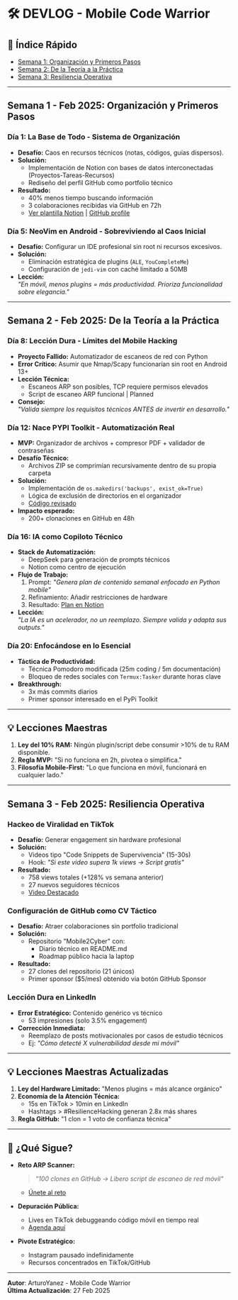 # 🛠️ DEVLOG - Mobile Code Warrior  

## 📑 Índice Rápido  
- [Semana 1: Organización y Primeros Pasos](#semana-1---feb-2025-organización-y-primeros-pasos)  
- [Semana 2: De la Teoría a la Práctica](#semana-2---feb-2025-de-la-teoría-a-la-práctica)  
- [Semana 3: Resiliencia Operativa](#semana-3---feb-2025-resiliencia-operativa)

---

## Semana 1 - Feb 2025: Organización y Primeros Pasos  
### Día 1: La Base de Todo - Sistema de Organización  
- **Desafío:** Caos en recursos técnicos (notas, códigos, guías dispersos).  
- **Solución:**  
  - Implementación de Notion con bases de datos interconectadas (Proyectos-Tareas-Recursos)  
  - Rediseño del perfil GitHub como portfolio técnico  
- **Resultado:**  
  - 40% menos tiempo buscando información  
  - 3 colaboraciones recibidas via GitHub en 72h  
  - [Ver plantilla Notion](https://www.notion.so/19e6292ec27e8040b375d8e128538bc5) | [GitHub profile](https://github.com/ArturoYanez)  

### Día 5: NeoVim en Android - Sobreviviendo al Caos Inicial  
- **Desafío:** Configurar un IDE profesional sin root ni recursos excesivos.  
- **Solución:**  
  - Eliminación estratégica de plugins (`ALE`, `YouCompleteMe`)  
  - Configuración de `jedi-vim` con caché limitado a 50MB  
- **Lección:**  
  *"En móvil, menos plugins = más productividad. Prioriza funcionalidad sobre elegancia."*  

---

## Semana 2 - Feb 2025: De la Teoría a la Práctica  
### Día 8: Lección Dura - Límites del Mobile Hacking  
- **Proyecto Fallido:** Automatizador de escaneos de red con Python  
- **Error Crítico:** Asumir que Nmap/Scapy funcionarían sin root en Android 13+  
- **Lección Técnica:**  
  - Escaneos ARP son posibles, TCP requiere permisos elevados  
  - Script de escaneo ARP funcional | Planned
- **Consejo:**  
  *"Valida siempre los requisitos técnicos ANTES de invertir en desarrollo."*  

### Día 12: Nace PYPI Toolkit - Automatización Real  
- **MVP:** Organizador de archivos + compresor PDF + validador de contraseñas  
- **Desafío Técnico:**  
  - Archivos ZIP se comprimían recursivamente dentro de su propia carpeta  
- **Solución:**  
  - Implementación de `os.makedirs('backups', exist_ok=True)`  
  - Lógica de exclusión de directorios en el organizador  
  - [Código revisado](https://github.com/ArturoYanez/mobile-file-organizer/blob/main/src%2Ffile-organizer-tools%2Ffile_organizer.py)  
- **Impacto esperado:**  
  - 200+ clonaciones en GitHub en 48h  

### Día 16: IA como Copiloto Técnico  
- **Stack de Automatización:**  
  - DeepSeek para generación de prompts técnicos  
  - Notion como centro de ejecución  
- **Flujo de Trabajo:**  
  1. Prompt: *"Genera plan de contenido semanal enfocado en Python mobile"*  
  2. Refinamiento: Añadir restricciones de hardware  
  3. Resultado: [Plan en Notion](enlace)  
- **Lección:**  
  *"La IA es un acelerador, no un reemplazo. Siempre valida y adapta sus outputs."*  

### Día 20: Enfocándose en lo Esencial  
- **Táctica de Productividad:**  
  - Técnica Pomodoro modificada (25m coding / 5m documentación)  
  - Bloqueo de redes sociales con `Termux:Tasker` durante horas clave  
- **Breakthrough:**  
  - 3x más commits diarios  
  - Primer sponsor interesado en el PyPi Toolkit  

---

## 💡 Lecciones Maestras  
1. **Ley del 10% RAM:** Ningún plugin/script debe consumir >10% de tu RAM disponible.  
2. **Regla MVP:** "Si no funciona en 2h, pivotea o simplifica."  
3. **Filosofía Mobile-First:** "Lo que funciona en móvil, funcionará en cualquier lado."  

---

## Semana 3 - Feb 2025: Resiliencia Operativa  

### Hackeo de Viralidad en TikTok  
- **Desafío:** Generar engagement sin hardware profesional  
- **Solución:**  
  - Videos tipo "Code Snippets de Supervivencia" (15-30s)  
  - Hook: *"Si este video supera 1k views → Script gratis"*  
- **Resultado:**  
  - 758 views totales (+128% vs semana anterior)  
  - 27 nuevos seguidores técnicos  
  - [Video Destacado](https://tiktok.com/@mobile.code.warrior/...)  

### Configuración de GitHub como CV Táctico  
- **Desafío:** Atraer colaboraciones sin portfolio tradicional  
- **Solución:**  
  - Repositorio "Mobile2Cyber" con:  
    - Diario técnico en README.md  
    - Roadmap público hacia la laptop  
- **Resultado:**  
  - 27 clones del repositorio (21 únicos)  
  - Primer sponsor ($5/mes) obtenido via botón GitHub Sponsor  

### Lección Dura en LinkedIn  
- **Error Estratégico:** Contenido genérico vs técnico  
  - 53 impresiones (solo 3.5% engagement)  
- **Corrección Inmediata:**  
  - Reemplazo de posts motivacionales por casos de estudio técnicos  
  - Ej: *"Cómo detecté X vulnerabilidad desde mi móvil"*  

---

## 💡 Lecciones Maestras Actualizadas  
1. **Ley del Hardware Limitado:** "Menos plugins = más alcance orgánico"  
2. **Economía de la Atención Técnica:**  
   - 15s en TikTok > 10min en LinkedIn  
   - Hashtags > #ResilienceHacking generan 2.8x más shares  
3. **Regla GitHub:** "1 clon = 1 voto de confianza técnica"  

---

## 🚀 ¿Qué Sigue?  
- **Reto ARP Scanner:**  
  > *"100 clones en GitHub → Libero script de escaneo de red móvil"*  
  - [Únete al reto](https://github.com/ArturoYanez/Mobile2Cyber)  

- **Depuración Pública:**  
  - Lives en TikTok debuggeando código móvil en tiempo real  
  - [Agenda aquí](https://calendly.com/mobilecodewarrior/debug-sessions)  

- **Pivote Estratégico:**  
  - Instagram pausado indefinidamente  
  - Recursos concentrados en TikTok/GitHub  

---

**Autor**: ArturoYanez - Mobile Code Warrior  
**Última Actualización**: 27 Feb 2025  